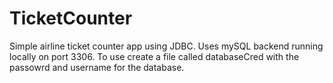 # TicketCounter
Simple airline ticket counter app using JDBC. 
Uses mySQL backend running locally on port 3306.
To use create a file called databaseCred with the passowrd and username for the database.
